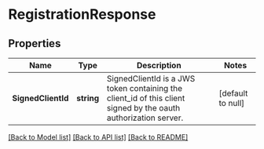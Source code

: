 # RegistrationResponse

## Properties
Name | Type | Description | Notes
------------ | ------------- | ------------- | -------------
**SignedClientId** | **string** | SignedClientId  is a JWS token containing the client_id of this client signed by the oauth authorization server. | [default to null] 

[[Back to Model list]](../README.md#documentation-for-models) [[Back to API list]](../README.md#documentation-for-api-endpoints) [[Back to README]](../README.md)


